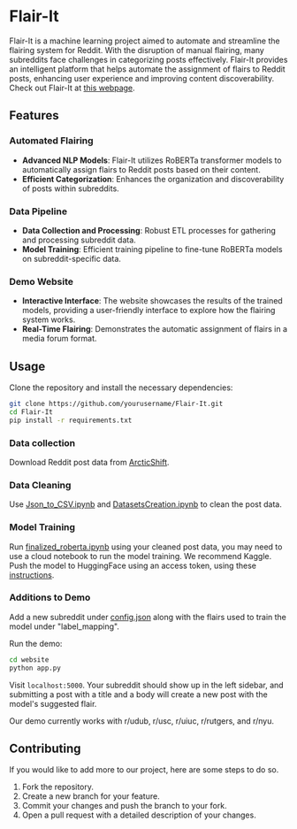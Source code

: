 # Flair-It

Flair-It is a machine learning project aimed to automate and streamline the flairing system for Reddit. With the disruption of manual flairing, many subreddits face challenges in categorizing posts effectively. Flair-It provides an intelligent platform that helps automate the assignment of flairs to Reddit posts, enhancing user experience and improving content discoverability. Check out Flair-It at [this webpage](#).

## Features

### Automated Flairing
- **Advanced NLP Models**: Flair-It utilizes RoBERTa transformer models to automatically assign flairs to Reddit posts based on their content.
- **Efficient Categorization**: Enhances the organization and discoverability of posts within subreddits.

### Data Pipeline
- **Data Collection and Processing**: Robust ETL processes for gathering and processing subreddit data.
- **Model Training**: Efficient training pipeline to fine-tune RoBERTa models on subreddit-specific data.

### Demo Website
- **Interactive Interface**: The website showcases the results of the trained models, providing a user-friendly interface to explore how the flairing system works.
- **Real-Time Flairing**: Demonstrates the automatic assignment of flairs in a media forum format.

## Usage

Clone the repository and install the necessary dependencies:

```bash
git clone https://github.com/yourusername/Flair-It.git
cd Flair-It
pip install -r requirements.txt
```
### Data collection
Download Reddit post data from [ArcticShift](https://github.com/ArthurHeitmann/arctic_shift).
### Data Cleaning
Use [Json_to_CSV.ipynb](Week5/Json_to_CSV.ipynb) and [DatasetsCreation.ipynb](Week6/DatasetsCreation.ipynb) to clean the post data.

### Model Training
Run [finalized_roberta.ipynb](./finalized_roberta.ipynb) using your cleaned post data, you may need to use a cloud notebook to run the model training. We recommend Kaggle. Push the model to HuggingFace using an access token, using these [instructions](https://huggingface.co/docs/hub/en/models-uploading).

### Additions to Demo
Add a new subreddit under [config.json](website/config.json) along with the flairs used to train the model under "label_mapping".

Run the demo:

```bash
cd website
python app.py
```
Visit `localhost:5000`. Your subreddit should show up in the left sidebar, and submitting a post with a title and a body will create a new post with the model's suggested flair.

Our demo currently works with r/udub, r/usc, r/uiuc, r/rutgers, and r/nyu.

## Contributing
If you would like to add more to our project, here are some steps to do so.

1. Fork the repository.
2. Create a new branch for your feature.
3. Commit your changes and push the branch to your fork.
4. Open a pull request with a detailed description of your changes.
